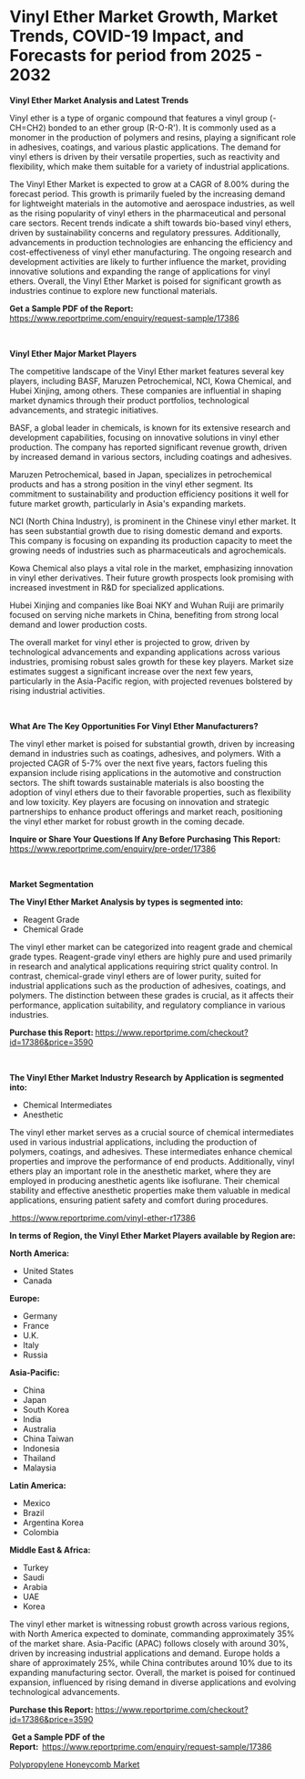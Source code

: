 <p><h1>Vinyl Ether Market Growth, Market Trends, COVID-19 Impact, and Forecasts for period from 2025 - 2032</h1></p><p><strong>Vinyl Ether Market Analysis and Latest Trends</strong></p>
<p><p>Vinyl ether is a type of organic compound that features a vinyl group (-CH=CH2) bonded to an ether group (R-O-R'). It is commonly used as a monomer in the production of polymers and resins, playing a significant role in adhesives, coatings, and various plastic applications. The demand for vinyl ethers is driven by their versatile properties, such as reactivity and flexibility, which make them suitable for a variety of industrial applications.</p><p>The Vinyl Ether Market is expected to grow at a CAGR of 8.00% during the forecast period. This growth is primarily fueled by the increasing demand for lightweight materials in the automotive and aerospace industries, as well as the rising popularity of vinyl ethers in the pharmaceutical and personal care sectors. Recent trends indicate a shift towards bio-based vinyl ethers, driven by sustainability concerns and regulatory pressures. Additionally, advancements in production technologies are enhancing the efficiency and cost-effectiveness of vinyl ether manufacturing. The ongoing research and development activities are likely to further influence the market, providing innovative solutions and expanding the range of applications for vinyl ethers. Overall, the Vinyl Ether Market is poised for significant growth as industries continue to explore new functional materials.</p></p>
<p><strong>Get a Sample PDF of the Report:&nbsp;</strong> <a href="https://www.reportprime.com/enquiry/request-sample/17386?utm_campaign=3270&utm_medium=2&utm_source=Github&utm_content=ia&utm_term=18032025&utm_id=vinyl-ether">https://www.reportprime.com/enquiry/request-sample/17386</a></p>
<p>&nbsp;</p>
<p><strong>Vinyl Ether Major Market Players</strong></p>
<p><p>The competitive landscape of the Vinyl Ether market features several key players, including BASF, Maruzen Petrochemical, NCI, Kowa Chemical, and Hubei Xinjing, among others. These companies are influential in shaping market dynamics through their product portfolios, technological advancements, and strategic initiatives.</p><p>BASF, a global leader in chemicals, is known for its extensive research and development capabilities, focusing on innovative solutions in vinyl ether production. The company has reported significant revenue growth, driven by increased demand in various sectors, including coatings and adhesives.</p><p>Maruzen Petrochemical, based in Japan, specializes in petrochemical products and has a strong position in the vinyl ether segment. Its commitment to sustainability and production efficiency positions it well for future market growth, particularly in Asia's expanding markets.</p><p>NCI (North China Industry), is prominent in the Chinese vinyl ether market. It has seen substantial growth due to rising domestic demand and exports. This company is focusing on expanding its production capacity to meet the growing needs of industries such as pharmaceuticals and agrochemicals.</p><p>Kowa Chemical also plays a vital role in the market, emphasizing innovation in vinyl ether derivatives. Their future growth prospects look promising with increased investment in R&D for specialized applications.</p><p>Hubei Xinjing and companies like Boai NKY and Wuhan Ruiji are primarily focused on serving niche markets in China, benefiting from strong local demand and lower production costs. </p><p>The overall market for vinyl ether is projected to grow, driven by technological advancements and expanding applications across various industries, promising robust sales growth for these key players. Market size estimates suggest a significant increase over the next few years, particularly in the Asia-Pacific region, with projected revenues bolstered by rising industrial activities.</p></p>
<p>&nbsp;</p>
<p><strong>What Are The Key Opportunities For Vinyl Ether Manufacturers?</strong></p>
<p><p>The vinyl ether market is poised for substantial growth, driven by increasing demand in industries such as coatings, adhesives, and polymers. With a projected CAGR of 5-7% over the next five years, factors fueling this expansion include rising applications in the automotive and construction sectors. The shift towards sustainable materials is also boosting the adoption of vinyl ethers due to their favorable properties, such as flexibility and low toxicity. Key players are focusing on innovation and strategic partnerships to enhance product offerings and market reach, positioning the vinyl ether market for robust growth in the coming decade.</p></p>
<p><strong>Inquire or Share Your Questions If Any Before Purchasing This Report:</strong> <a href="https://www.reportprime.com/enquiry/pre-order/17386?utm_campaign=3270&utm_medium=2&utm_source=Github&utm_content=ia&utm_term=18032025&utm_id=vinyl-ether">https://www.reportprime.com/enquiry/pre-order/17386</a></p>
<p>&nbsp;</p>
<p><strong>Market Segmentation</strong></p>
<p><strong>The Vinyl Ether Market Analysis by types is segmented into:</strong></p>
<p><ul><li>Reagent Grade</li><li>Chemical Grade</li></ul></p>
<p><p>The vinyl ether market can be categorized into reagent grade and chemical grade types. Reagent-grade vinyl ethers are highly pure and used primarily in research and analytical applications requiring strict quality control. In contrast, chemical-grade vinyl ethers are of lower purity, suited for industrial applications such as the production of adhesives, coatings, and polymers. The distinction between these grades is crucial, as it affects their performance, application suitability, and regulatory compliance in various industries.</p></p>
<p><strong>Purchase this Report:&nbsp;</strong><a href="https://www.reportprime.com/checkout?id=17386&price=3590&utm_campaign=3270&utm_medium=2&utm_source=Github&utm_content=ia&utm_term=18032025&utm_id=vinyl-ether">https://www.reportprime.com/checkout?id=17386&price=3590</a></p>
<p>&nbsp;</p>
<p><strong>The Vinyl Ether Market Industry Research by Application is segmented into:</strong></p>
<p><ul><li>Chemical Intermediates</li><li>Anesthetic</li></ul></p>
<p><p>The vinyl ether market serves as a crucial source of chemical intermediates used in various industrial applications, including the production of polymers, coatings, and adhesives. These intermediates enhance chemical properties and improve the performance of end products. Additionally, vinyl ethers play an important role in the anesthetic market, where they are employed in producing anesthetic agents like isoflurane. Their chemical stability and effective anesthetic properties make them valuable in medical applications, ensuring patient safety and comfort during procedures.</p></p>
<p><a href="https://www.reportprime.com/vinyl-ether-r17386?utm_campaign=3270&utm_medium=2&utm_source=Github&utm_content=ia&utm_term=18032025&utm_id=vinyl-ether">&nbsp;https://www.reportprime.com/vinyl-ether-r17386</a></p>
<p><strong>In terms of Region, the Vinyl Ether Market Players available by Region are:</strong></p>
<p>
    <p> <strong> North America: </strong>
        <ul>
            <li>United States</li>
            <li>Canada</li>
        </ul>
        </p> 
    <p> <strong> Europe: </strong>
        <ul>
            <li>Germany</li>
            <li>France</li>
            <li>U.K.</li>
            <li>Italy</li>
            <li>Russia</li>
        </ul>
        </p> 
    <p> <strong> Asia-Pacific: </strong>
        <ul>
            <li>China</li>
            <li>Japan</li>
            <li>South Korea</li>
            <li>India</li>
            <li>Australia</li>
            <li>China Taiwan</li>
            <li>Indonesia</li>
            <li>Thailand</li>
            <li>Malaysia</li>
        </ul>
        </p> 
    <p> <strong> Latin America: </strong>
        <ul>
            <li>Mexico</li>
            <li>Brazil</li>
            <li>Argentina Korea</li>
            <li>Colombia</li>
        </ul>
        </p> 
    <p> <strong> Middle East & Africa: </strong>
        <ul>
            <li>Turkey</li>
            <li>Saudi</li>
            <li>Arabia</li>
            <li>UAE</li>
            <li>Korea</li>
        </ul>
    </p>
    </p>
<p><p>The vinyl ether market is witnessing robust growth across various regions, with North America expected to dominate, commanding approximately 35% of the market share. Asia-Pacific (APAC) follows closely with around 30%, driven by increasing industrial applications and demand. Europe holds a share of approximately 25%, while China contributes around 10% due to its expanding manufacturing sector. Overall, the market is poised for continued expansion, influenced by rising demand in diverse applications and evolving technological advancements.</p></p>
<p><strong>Purchase this Report: </strong><a href="https://www.reportprime.com/checkout?id=17386&price=3590&utm_campaign=3270&utm_medium=2&utm_source=Github&utm_content=ia&utm_term=18032025&utm_id=vinyl-ether">https://www.reportprime.com/checkout?id=17386&price=3590</a></p>
<p>&nbsp;<strong>Get a Sample PDF of the Report:&nbsp;&nbsp;</strong><a href="https://www.reportprime.com/enquiry/request-sample/17386?utm_campaign=3270&utm_medium=2&utm_source=Github&utm_content=ia&utm_term=18032025&utm_id=vinyl-ether">https://www.reportprime.com/enquiry/request-sample/17386</a></p>
<p><strong></strong></p>
<p><p><a href="https://github.com/jhamygunler/Market-Research-Report-List-1/blob/main/polypropylene-honeycomb-market.md?utm_campaign=3270&utm_medium=2&utm_source=Github&utm_content=ia&utm_term=18032025&utm_id=vinyl-ether">Polypropylene Honeycomb Market</a></p></p>